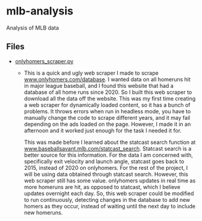 # mlb-analysis
Analysis of MLB data

## Files
* [onlyhomers_scraper.py](onlyhomers_scraper.py)
  * This is a quick and ugly web scraper I made to scrape www.onlyhomers.com/database. 
    I wanted data on all homeruns hit in major league baseball, and I found this website that had a database of all home runs since 2020. 
    So I built this web scraper to download all the data off the website. This was my first time creating a web scraper for dynamically loaded content, so it has a bunch of problems. 
    It throws errors when run in headless mode, you have to manually change the code to scrape different years, and it may fail depending on the ads loaded on the page. 
    However, I made it in an afternoon and it worked just enough for the task I needed it for.
    
    This was made before I learned about the statcast search function at www.baseballsavant.mlb.com/statcast_search. Statcast search is a better source for this information. 
    For the data I am concerned with, specifically exit velocity and launch angle, statcast goes back to 2015, instead of 2020 on onlyhomers. 
    For the rest of the project, I will be using data obtained through statcast search. 
    However, this web scraper still has some value. onlyhomers updates in real time as more homeruns are hit, as opposed to statcast, which I believe updates overnight each day.
    So, this web scraper could be modified to run continuously, detecting changes in the database to add new homers as they occur, instead of waiting until the next day to include new homeruns.
    
